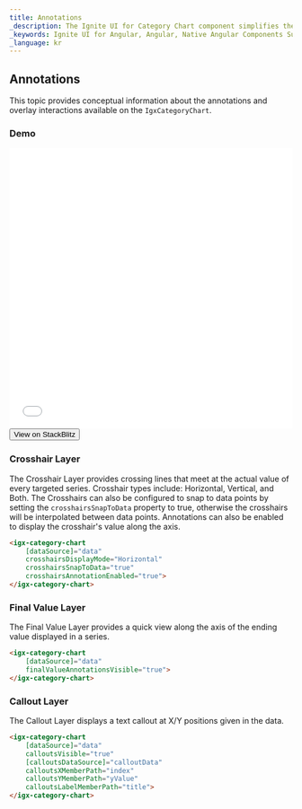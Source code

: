 ```yaml
---
title: Annotations
_description: The Ignite UI for Category Chart component simplifies the complexities of the data visualization domain into manageable API so that a user can bind a collection of data, a group of collections, and a data property, and let the charting control do the rest.
_keywords: Ignite UI for Angular, Angular, Native Angular Components Suite, Native Angular Controls, Native Angular Components, Native Angular Components Library, Angular Chart, Angular Chart Control, Angular Chart Example, Angular Grid Component, Angular Chart Component, Angular Category Chart
_language: kr
---
```


## Annotations

This topic provides conceptual information about the annotations and overlay interactions available on the `IgxCategoryChart`.

### Demo

<div class="sample-container" style="height: 500px">
    <iframe id="category-chart-annotations-iframe" src='{environment:demosBaseUrl}/charts/category-chart-annotations' width="100%" height="100%" seamless frameBorder="0" onload="onSampleIframeContentLoaded(this);"></iframe>
</div>
<div>
    <button data-localize="stackblitz" class="stackblitz-btn"   data-iframe-id="category-chart-annotations-iframe" data-demos-base-url="{environment:demosBaseUrl}">View on StackBlitz
    </button>
</div>
<div class="divider--half"></div>

### Crosshair Layer

The Crosshair Layer provides crossing lines that meet at the actual value of every targeted series.  Crosshair types include: Horizontal, Vertical, and Both.  The Crosshairs can also be configured to snap to data points by setting the `crosshairsSnapToData` property to true, otherwise the crosshairs will be interpolated between data points.  Annotations can also be enabled to display the crosshair's value along the axis.

```html
<igx-category-chart
    [dataSource]="data"
    crosshairsDisplayMode="Horizontal"
    crosshairsSnapToData="true"
    crosshairsAnnotationEnabled="true">
</igx-category-chart>
```

### Final Value Layer

The Final Value Layer provides a quick view along the axis of the ending value displayed in a series.

```html
<igx-category-chart
    [dataSource]="data"
    finalValueAnnotationsVisible="true">
</igx-category-chart>
```

### Callout Layer

The Callout Layer displays a text callout at X/Y positions given in the data.

```html
<igx-category-chart
    [dataSource]="data"
    calloutsVisible="true"
    [calloutsDataSource]="calloutData"
    calloutsXMemberPath="index"
    calloutsYMemberPath="yValue"
    calloutsLabelMemberPath="title">
</igx-category-chart>
```
